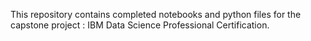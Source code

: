 This repository contains completed notebooks and python files for the capstone project : IBM Data Science Professional Certification.
